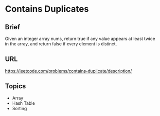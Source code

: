 
# Contains Duplicates
## Brief
Given an integer array nums, return true if any value appears at least twice in the array, and return false if every element is distinct.

## URL
https://leetcode.com/problems/contains-duplicate/description/

## Topics
- Array
- Hash Table
- Sorting
